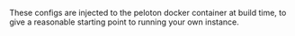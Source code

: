 These configs are injected to the peloton docker container at build time, to
give a reasonable starting point to running your own instance.
